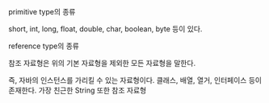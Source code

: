 
primitive type의 종류

short, int, long, float, double, char, boolean, byte 등이 있다.

reference type의 종류

참조 자료형은 위의 기본 자료형을 제외한 모든 자료형을 말한다. 

즉, 자바의 인스턴스를 가리킬 수 있는 자료형이다. 클래스, 배열, 열거, 인터페이스 등이 존재한다. 가장 친근한 String 또한 참조 자료형
